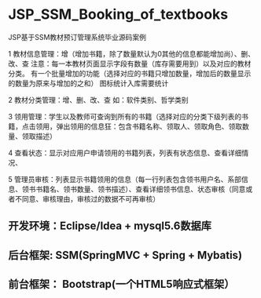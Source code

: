 # JSP_SSM_Booking_of_textbooks
JSP基于SSM教材预订管理系统毕业源码案例

1 教材信息管理：增（增加书籍，除了数量默认为0其他的信息都能增加尚）、删、改、查  注意：每一本教材页面显示字段有数量（库存需要用到）以及对应的教材分类。 有一个批量增加的功能（选择对应的书籍只增加数量，增加后的数量显示的数量为原来与增加的之和） 图标统计入库需要统计

2 教材分类管理：增、删、改、查   如：软件类别、哲学类别

3 领用管理：学生以及教师可查询到所有的书籍（选择对应的分类下级列表的书籍，点击领用，弹出领用的信息狂：包含书籍名称、领取人、领取角色、领取数量、领取描述）

4 查看状态：显示对应用户申请领用的书籍列表，列表有状态信息、查看详细情况、

5 管理员审核：列表显示书籍领用的信息（每一行列表包含领书用户名、系部信息、领书书籍名、领书数量、领书描述）、查看详细领书信息、状态审核（同意或者不同意、审核理由，审核过的数据不可再审核）

## 开发环境：Eclipse/Idea + mysql5.6数据库
## 后台框架: SSM(SpringMVC + Spring + Mybatis)
## 前台框架： Bootstrap(一个HTML5响应式框架）
